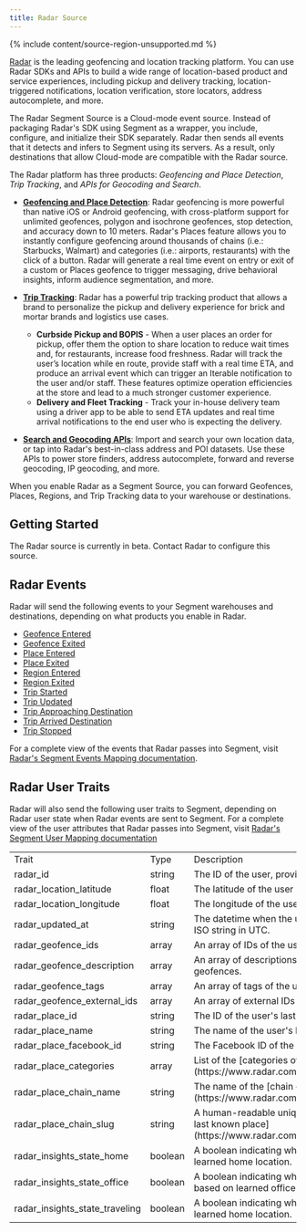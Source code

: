 ```yaml
---
title: Radar Source
---
```


{% include content/source-region-unsupported.md %}

[Radar](https://radar.com) is the leading geofencing and location tracking platform. You can use Radar SDKs and APIs to build a wide range of location-based product and service experiences, including pickup and delivery tracking, location-triggered notifications, location verification, store locators, address autocomplete, and more.

The Radar Segment Source is a Cloud-mode event source. Instead of packaging Radar's SDK using Segment as a wrapper, you include, configure, and initialize their SDK separately. Radar then sends all events that it detects and infers to Segment using its servers. As a result, only destinations that allow Cloud-mode are compatible with the Radar source.

The Radar platform has three products: *Geofencing and Place Detection*, *Trip Tracking*, and *APIs for Geocoding and Search*.

- **[Geofencing and Place Detection](https://radar.com/product/geofencing)**: Radar geofencing is more powerful than native iOS or Android geofencing, with cross-platform support for unlimited geofences, polygon and isochrone geofences, stop detection, and accuracy down to 10 meters. Radar's Places feature allows you to instantly configure geofencing around thousands of chains (i.e.: Starbucks, Walmart) and categories (i.e.: airports, restaurants) with the click of a button. Radar will generate a real time event on entry or exit of a custom or Places geofence to trigger messaging, drive behavioral insights, inform audience segmentation, and more.

- **[Trip Tracking](https://radar.com/product/trip-tracking)**: Radar has a powerful trip tracking product that allows a brand to personalize the pickup and delivery experience for brick and mortar brands and logistics use cases.
  - **Curbside Pickup and BOPIS** - When a user places an order for pickup, offer them the option to share location to reduce wait times and, for restaurants, increase food freshness. Radar will track the user’s location while en route, provide staff with a real time ETA, and produce an arrival event which can trigger an Iterable notification to the user and/or staff. These features optimize operation efficiencies at the store and lead to a much stronger customer experience.
  - **Delivery and Fleet Tracking** - Track your in-house delivery team using a driver app to be able to send ETA updates and real time arrival notifications to the end user who is expecting the delivery.

- **[Search and Geocoding APIs](https://radar.com/product/api)**: Import and search your own location data, or tap into Radar's best-in-class address and POI datasets. Use these APIs to power store finders, address autocomplete, forward and reverse geocoding, IP geocoding, and more.

When you enable Radar as a Segment Source, you can forward Geofences, Places, Regions, and Trip Tracking data to your warehouse or destinations.

## Getting Started

The Radar source is currently in beta. Contact Radar to configure this source.

## Radar Events

Radar will send the following events to your Segment warehouses and destinations, depending on what products you enable in Radar.

<!-- TODO: Update the Region Entered/Exited with new links, when availible -->

- [Geofence Entered](https://radar.com/documentation/integrations/segment#geofence-entered)
- [Geofence Exited](https://radar.com/documentation/integrations/segment#geofence-exited)
- [Place Entered](https://radar.com/documentation/integrations/segment#place-entered)
- [Place Exited](https://radar.com/documentation/integrations/segment#place-exited)
- [Region Entered](https://radar.com/documentation/integrations/segment#country-entered)
- [Region Exited](https://radar.com/documentation/integrations/segment#country-exited)
- [Trip Started](https://radar.com/documentation/integrations/segment#trip-started)
- [Trip Updated](https://radar.com/documentation/integrations/segment#trip-updated)
- [Trip Approaching Destination](https://radar.com/documentation/integrations/segment#trip-approaching-destination)
- [Trip Arrived Destination](https://radar.com/documentation/integrations/segment#trip-arrived-destination)
- [Trip Stopped](https://radar.com/documentation/integrations/segment#trip-stopped)

For a complete view of the events that Radar passes into Segment, visit [Radar's Segment Events Mapping documentation](https://radar.com/documentation/integrations/segment#event-mapping).

## Radar User Traits

Radar will also send the following user traits to Segment, depending on Radar user state when Radar events are sent to Segment. For a complete view of the user attributes that Radar passes into Segment, visit [Radar's Segment User Mapping documentation](https://radar.com/documentation/integrations/segment#user-mapping)

<table>
  <tr>
    <td>Trait</td>
    <td>Type</td>
    <td>Description</td>
  </tr>
  <tr>
    <td>radar_id</td>
    <td>string</td>
    <td>The ID of the user, provided by Radar.</td>
  </tr>
  <tr>
    <td>radar_location_latitude</td>
    <td>float</td>
    <td>The latitude of the user user's last known location.</td>
  </tr>
  <tr>
    <td>radar_location_longitude</td>
    <td>float</td>
    <td>The longitude of the user's last known location.</td>
  </tr>
  <tr>
    <td>radar_updated_at</td>
    <td>string</td>
    <td>The datetime when the user's location was last updated. ISO string in UTC.</td>
  </tr>
  <tr>
    <td>radar_geofence_ids</td>
    <td>array <string></td>
    <td>An array of IDs of the user's last known geofences.</td>
  </tr>
  <tr>
    <td>radar_geofence_description</td>
    <td>array <string></td>
    <td>An array of descriptions of the user's last known geofences.</td>
  </tr>
  <tr>
    <td>radar_geofence_tags</td>
    <td>array <string></td>
    <td>An array of tags of the user's last known geofences.</td>
  </tr>
  <tr>
    <td>radar_geofence_external_ids</td>
    <td>array <string></td>
    <td>An array of external IDs of the user's last known geofences.</td>
  </tr>
  <tr>
    <td>radar_place_id</td>
    <td>string</td>
    <td>The ID of the user's last known place, provided by Radar.</td>
  </tr>
  <tr>
    <td>radar_place_name</td>
    <td>string</td>
    <td>The name of the user's last known place.</td>
  </tr>
  <tr>
    <td>radar_place_facebook_id</td>
    <td>string</td>
    <td>The Facebook ID of the user's last known place.</td>
  </tr>
  <tr>
    <td>radar_place_categories</td>
    <td>array <string></td>
    <td>List of the [categories of the place](https://www.radar.com/documentation/places/categories).</td>
  </tr>
  <tr>
    <td>radar_place_chain_name</td>
    <td>string</td>
    <td>The name of the [chain of the user's last known place](https://www.radar.com/documentation/places/chains).</td>
  </tr>
  <tr>
    <td>radar_place_chain_slug</td>
    <td>string</td>
    <td>A human-readable unique ID for the [chain of the user's last known place](https://www.radar.com/documentation/places/chains).</td>
  </tr>
  <tr>
    <td>radar_insights_state_home</td>
    <td>boolean</td>
    <td>A boolean indicating whether the user is at home, based on learned home location.</td>
  </tr>
  <tr>
    <td>radar_insights_state_office</td>
    <td>boolean</td>
    <td>A boolean indicating whether the user is at the office, based on learned office location.</td>
  </tr>
  <tr>
    <td>radar_insights_state_traveling</td>
    <td>boolean</td>
    <td>A boolean indicating whether the user is traveling, based on learned home location.</td>
  </tr>
</table>
